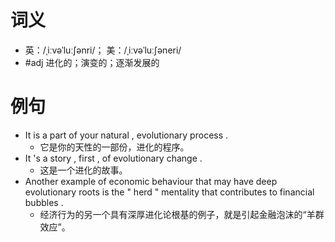 # 词义
- 英：/ˌiːvəˈluːʃənri/； 美：/ˌiːvəˈluːʃəneri/
- #adj 进化的；演变的；逐渐发展的
# 例句
- It is a part of your natural , evolutionary process .
	- 它是你的天性的一部份，进化的程序。
- It 's a story , first , of evolutionary change .
	- 这是一个进化的故事。
- Another example of economic behaviour that may have deep evolutionary roots is the " herd " mentality that contributes to financial bubbles .
	- 经济行为的另一个具有深厚进化论根基的例子，就是引起金融泡沫的“羊群效应”。
